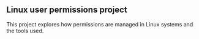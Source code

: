 ## Linux user permissions project
This project explores how permissions are managed in Linux systems and the tools used.
